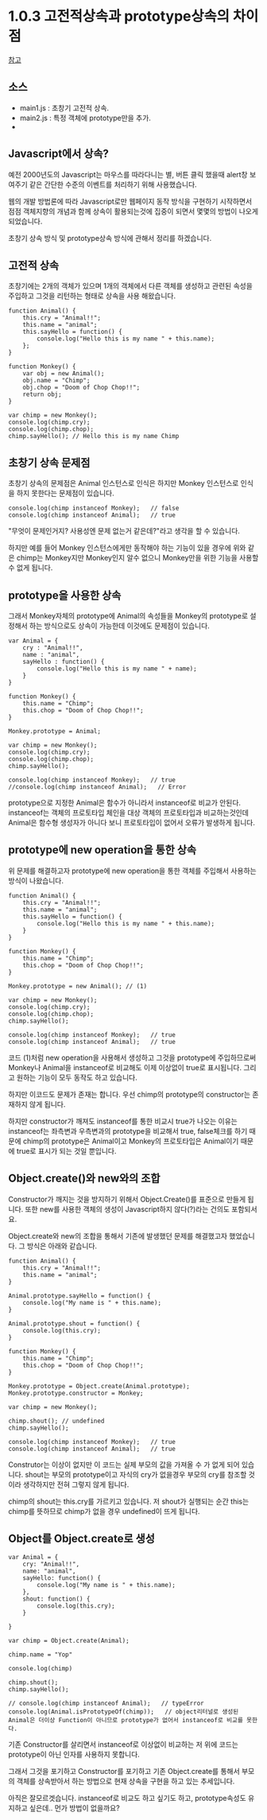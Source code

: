 # 1.0.3 고전적상속과 prototype상속의 차이점

[참고](http://unikys.tistory.com/320)

## 소스
* main1.js : 초창기 고전적 상속.
* main2.js : 특정 객체에 prototype만을 추가.
* 

## Javascript에서 상속?

예전 2000년도의 Javascript는 마우스를 따라다니는 별, 버튼 클릭 했을때 alert창 보여주기 같은 간단한 수준의 이벤트를 처리하기 위해 사용했습니다.

웹의 개발 방법론에 따라 Javascript로만 웹페이지 동작 방식을 구현하기 시작하면서 점점 객체지향의 개념과 함께 상속이 활용되는것에 집중이 되면서 몇몇의 방법이 나오게 되었습니다.
 
초창기 상속 방식 및 prototype상속 방식에 관해서 정리를 하겠습니다.

## 고전적 상속
초창기에는 2개의 객체가 있으며 1개의 객체에서 다른 객체를 생성하고 관련된 속성을 주입하고 그것을 리턴하는 형태로 상속을 사용 해왔습니다.

    function Animal() {
        this.cry = "Animal!!";
        this.name = "animal";
        this.sayHello = function() {
            console.log("Hello this is my name " + this.name);
        };
    }
    
    function Monkey() {
        var obj = new Animal();
        obj.name = "Chimp";
        obj.chop = "Doom of Chop Chop!!";
        return obj;
    }
    
    var chimp = new Monkey();
    console.log(chimp.cry);
    console.log(chimp.chop);
    chimp.sayHello(); // Hello this is my name Chimp
    
## 초창기 상속 문제점
초창기 상속의 문제점은 Animal 인스턴스로 인식은 하지만 Monkey 인스턴스로 인식을 하지 못한다는 문제점이 있습니다.

    console.log(chimp instanceof Monkey);   // false
    console.log(chimp instanceof Animal);   // true
    
"무엇이 문제인거지? 사용성엔 문제 없는거 같은데?"라고 생각을 할 수 있습니다.
 
하지만 예를 들어 Monkey 인스턴스에게만 동작해야 하는 기능이 있을 경우에 위와 같은 chimp는 Monkey지만 Monkey인지 알수 없으니 Monkey만을 위한 기능을 사용할 수 없게 됩니다.
    
## prototype을 사용한 상속
그래서 Monkey자체의 prototype에 Animal의 속성들을 Monkey의 prototype로 설정해서 하는 방식으로도 상속이 가능한데 이것에도 문제점이 있습니다.
    
    var Animal = {
        cry : "Animal!!",
        name : "animal",
        sayHello : function() {
            console.log("Hello this is my name " + name);
        }
    }
    
    function Monkey() {
        this.name = "Chimp";
        this.chop = "Doom of Chop Chop!!";
    }
    
    Monkey.prototype = Animal;
    
    var chimp = new Monkey();
    console.log(chimp.cry);
    console.log(chimp.chop);
    chimp.sayHello();
    
    console.log(chimp instanceof Monkey);   // true
    //console.log(chimp instanceof Animal);   // Error

prototype으로 지정한 Animal은 함수가 아니라서 instanceof로 비교가 안된다. instanceof는 객체의 프로토타입 체인을 대상 객체의 프로토타입과 비교하는것인데 Animal은 함수형 생성자가 아니다 보니 프로토타입이 없어서 오류가 발생하게 됩니다.

## prototype에 new operation을 통한 상속
위 문제를 해결하고자 prototype에 new operation을 통한 객체를 주입해서 사용하는 방식이 나왔습니다.
 
    function Animal() {
        this.cry = "Animal!!";
        this.name = "animal";
        this.sayHello = function() {
            console.log("Hello this is my name " + this.name);
        }
    }
    
    function Monkey() {
        this.name = "Chimp";
        this.chop = "Doom of Chop Chop!!";
    }
    
    Monkey.prototype = new Animal(); // (1)
    
    var chimp = new Monkey();
    console.log(chimp.cry);
    console.log(chimp.chop);
    chimp.sayHello();
    
    console.log(chimp instanceof Monkey);   // true
    console.log(chimp instanceof Animal);   // true
    
코드 (1)처럼 new operation을 사용해서 생성하고 그것을 prototype에 주입하므로써 Monkey나 Animal을 instanceof로 비교해도 이제 이상없이 true로 표시됩니다. 그리고 원하는 기능이 모두 동작도 하고 있습니다.

하지만 이코드도 문제가 존재는 합니다. 우선 chimp의 prototype의 constructor는 존재하지 않게 됩니다. 

하지만 constructor가 깨져도 instanceof를 통한 비교시 true가 나오는 이유는 instanceof는 좌측변과 우측변과의 prototype을 비교해서 true, false체크를 하기 때문에 chimp의 prototype은 Animal이고 Monkey의 프로토타입은 Animal이기 때문에 true로 표시가 되는 것일 뿐입니다.
 
## Object.create()와 new와의 조합

Constructor가 깨지는 것을 방지하기 위해서 Object.Create()를 표준으로 만들게 됩니다. 또한 new를 사용한 객체의 생성이 Javascript하지 않다(?)라는 건의도 포함되서요.

Object.create와 new의 조합을 통해서 기존에 발생했던 문제를 해결했고자 했었습니다. 그 방식은 아래와 같습니다.

    function Animal() {
        this.cry = "Animal!!";
        this.name = "animal";
    }
    
    Animal.prototype.sayHello = function() {
        console.log("My name is " + this.name);
    }
    
    Animal.prototype.shout = function() {
        console.log(this.cry);
    }
    
    function Monkey() {
        this.name = "Chimp";
        this.chop = "Doom of Chop Chop!!";
    }
    
    Monkey.prototype = Object.create(Animal.prototype);
    Monkey.prototype.constructor = Monkey;
    
    var chimp = new Monkey();
    
    chimp.shout(); // undefined
    chimp.sayHello();
    
    console.log(chimp instanceof Monkey);   // true
    console.log(chimp instanceof Animal);   // true
        
Construtor는 이상이 없지만 이 코드는 실제 부모의 값을 가져올 수 가 없게 되어 있습니다. shout는 부모의 prototype이고 자식의 cry가 없을경우 부모의 cry를 참조할 것이라 생각하지만 전혀 그렇지 않게 됩니다.

chimp의 shout는 this.cry를 가르키고 있습니다. 저 shout가 실행되는 순간 this는 chimp를 뜻하므로 chimp가 없을 경우 undefined이 뜨게 됩니다.
 
## Object를 Object.create로 생성

    var Animal = {
        cry: "Animal!!",
        name: "animal",
        sayHello: function() {
            console.log("My name is " + this.name);
        },
        shout: function() {
            console.log(this.cry);
        }
    
    }
    
    var chimp = Object.create(Animal);
    
    chimp.name = "Yop"
    
    console.log(chimp)
    
    chimp.shout();
    chimp.sayHello();
    
    // console.log(chimp instanceof Animal);   // typeError
    console.log(Animal.isPrototypeOf(chimp));   // object리터널로 생성된 Animal은 더이상 Function이 아니므로 prototype가 없어서 instanceof로 비교를 못한다.
    
기존 Constructor를 살리면서 instanceof로 이상없이 비교하는 저 위에 코드는 prototype이 아닌 인자를 사용하지 못합니다.
    
그래서 그것을 포기하고 Constructor를 포기하고 기존 Object.create를 통해서 부모의 객체를 상속받아서 하는 방법으로 현재 상속을 구현을 하고 있는 추세입니다.

아직은 잘모르겟습니다. instanceof로 비교도 하고 싶기도 하고, prototype속성도 유지하고 싶은데.. 먼가 방법이 없을까요?
    

 
     

    
    
    



